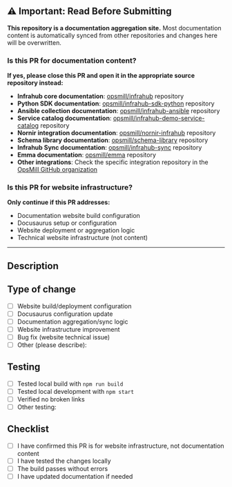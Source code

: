## ⚠️ Important: Read Before Submitting

**This repository is a documentation aggregation site.** Most documentation content is automatically synced from other repositories and changes here will be overwritten.

### Is this PR for documentation content?

**If yes, please close this PR and open it in the appropriate source repository instead:**

- **Infrahub core documentation**: [opsmill/infrahub](https://github.com/opsmill/infrahub/tree/develop/docs) repository
- **Python SDK documentation**: [opsmill/infrahub-sdk-python](https://github.com/opsmill/infrahub-sdk-python) repository  
- **Ansible collection documentation**: [opsmill/infrahub-ansible](https://github.com/opsmill/infrahub-ansible) repository
- **Service catalog documentation**: [opsmill/infrahub-demo-service-catalog](https://github.com/opsmill/infrahub-demo-service-catalog) repository
- **Nornir integration documentation**: [opsmill/nornir-infrahub](https://github.com/opsmill/nornir-infrahub) repository
- **Schema library documentation**: [opsmill/schema-library](https://github.com/opsmill/schema-library) repository
- **Infrahub Sync documentation**: [opsmill/infrahub-sync](https://github.com/opsmill/infrahub-sync) repository
- **Emma documentation**: [opsmill/emma](https://github.com/opsmill/emma) repository
- **Other integrations**: Check the specific integration repository in the [OpsMill GitHub organization](https://github.com/opsmill)

### Is this PR for website infrastructure?

**Only continue if this PR addresses:**
- Documentation website build configuration
- Docusaurus setup or configuration
- Website deployment or aggregation logic
- Technical website infrastructure (not content)

---

## Description

<!-- Describe what this PR changes and why -->

## Type of change

<!-- Please check the appropriate option -->
- [ ] Website build/deployment configuration
- [ ] Docusaurus configuration update  
- [ ] Documentation aggregation/sync logic
- [ ] Website infrastructure improvement
- [ ] Bug fix (website technical issue)
- [ ] Other (please describe):

## Testing

<!-- Describe how you tested these changes -->
- [ ] Tested local build with `npm run build`
- [ ] Tested local development with `npm start`
- [ ] Verified no broken links
- [ ] Other testing:

## Checklist

- [ ] I have confirmed this PR is for website infrastructure, not documentation content
- [ ] I have tested the changes locally
- [ ] The build passes without errors
- [ ] I have updated documentation if needed